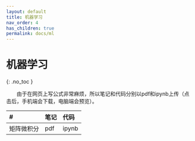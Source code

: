 ```yaml
---
layout: default
title: 机器学习
nav_order: 4
has_children: true
permalink: docs/ml
---
```


# 机器学习
{: .no_toc }

&emsp;&emsp;由于在网页上写公式非常麻烦，所以笔记和代码分别以pdf和ipynb上传（点击后，手机端会下载，电脑端会预览）。

| # | 笔记 | 代码 |
|:--|:--|:--|
|矩阵微积分|pdf|ipynb|
